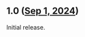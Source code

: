 ## 1.0 ([Sep 1, 2024](https://github.com/ramensoftware/windhawk-mods/blob/33f5a6e22ac4c2ac74ed28bbd5ecb9bcef0d7492/mods/fake-explorer-path.wh.cpp))

Initial release.

